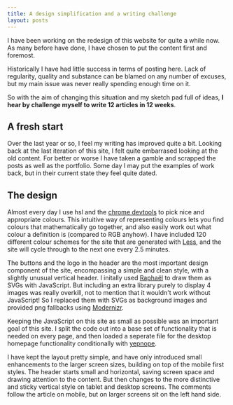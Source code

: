 ```yaml
---
title: A design simplification and a writing challenge
layout: posts
---
```


I have been working on the redesign of this website for quite a while now. As many before have done, I have chosen to put the content first and foremost.

Historically I have had little success in terms of posting here. Lack of regularity, quality and substance can be blamed on any number of excuses, but my main issue was never really spending enough time on it.

So with the aim of changing this situation and my sketch pad full of ideas, **I hear by challenge myself to write 12 articles in 12 weeks**.

## A fresh start

Over the last year or so, I feel my writing has improved quite a bit. Looking back at the last iteration of this site, I felt quite embarrased looking at the old content. For better or worse I have taken a gamble and scrapped the posts as well as the portfolio. Some day I may put the examples of work back, but in their current state they feel quite dated.

## The design

Almost every day I use hsl and the [chrome devtools](http://paulirish.com/2011/quick-color-manipulation-with-the-chrome-devtools/) to pick nice and appropriate colours. This intuitive way of representing colours lets you find colours that mathematically go together, and also easily work out what colour a definition is (compared to RGB anyhow). I have included 120 different colour schemes for the site that are generated with [Less](http://lesscss.org), and the site will cycle through to the next one every 2.5 minutes.

The buttons and the logo in the header are the most important design component of the site, encompassing a simple and clean style, with a slightly unusual vertical header. I initally used [Raphaël](http://raphaeljs.com/) to draw them as SVGs with JavaScript. But including an extra library purely to display 4 images was really overkill, not to mention that it wouldn't work without JavaScript! So I replaced them with SVGs as background images and provided png fallbacks using [Modernizr](http://modernizr.com/).

Keeping the JavaScript on this site as small as possible was an important goal of this site. I split the code out into a base set of functionality that is needed on every page, and then loaded a seperate file for the desktop homepage functionality conditionally with [yepnope](http://yepnopejs.com/).

I have kept the layout pretty simple, and have only introduced small enhancements to the larger screen sizes, building on top of the mobile first styles. The header starts small and horizontal, saving screen space and drawing attention to the content. But then changes to the more distinctive and sticky vertical style on tablet and desktop screens. The comments follow the article on mobile, but on larger screens sit on the left hand side.




